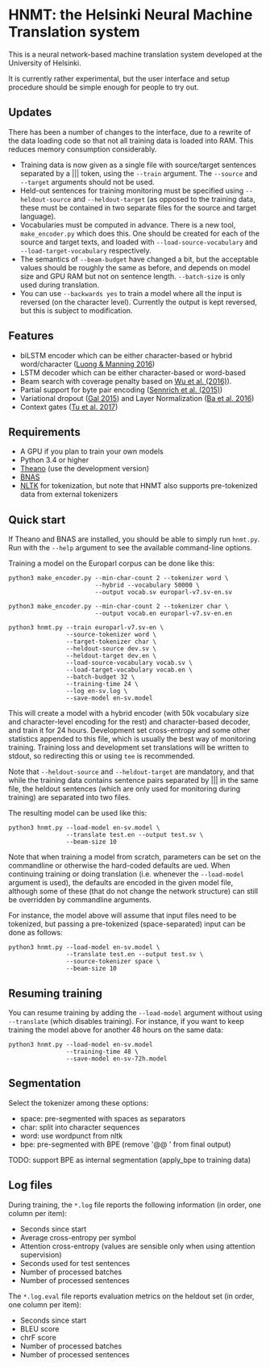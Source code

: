 # HNMT: the Helsinki Neural Machine Translation system

This is a neural network-based machine translation system developed
at the University of Helsinki.

It is currently rather experimental, but the user interface and setup
procedure should be simple enough for people to try out.

## Updates

There has been a number of changes to the interface, due to a rewrite of the
data loading code so that not all training data is loaded into RAM. This
reduces memory consumption considerably.

* Training data is now given as a single file with source/target sentences
  separated by a ||| token, using the `--train` argument. The `--source` and
  `--target` arguments should not be used.
* Held-out sentences for training monitoring must be specified using
  `--heldout-source` and `--heldout-target` (as opposed to the training data,
  these must be contained in two separate files for the source and target
  language).
* Vocabularies must be computed in advance. There is a new tool,
  `make_encoder.py` which does this. One should be created for each of the
  source and target texts, and loaded with `--load-source-vocabulary` and
  `--load-target-vocabulary` respectively.
* The semantics of `--beam-budget` have changed a bit, but the acceptable
  values should be roughly the same as before, and depends on model size and
  GPU RAM but not on sentence length. `--batch-size` is only used during
  translation.
* You can use `--backwards yes` to train a model where all the input is
  reversed (on the character level). Currently the output is kept reversed,
  but this is subject to modification.

## Features

* biLSTM encoder which can be either character-based or hybrid word/character
  ([Luong & Manning 2016](http://arxiv.org/abs/1604.00788))
* LSTM decoder which can be either character-based or word-based
* Beam search with coverage penalty
  based on [Wu et al. (2016)](https://arxiv.org/pdf/1609.08144.pdf)).
* Partial support for byte pair encoding
  ([Sennrich et al. (2015)](https://arxiv.org/abs/1508.07909))
* Variational dropout ([Gal 2015](http://arxiv.org/abs/1512.05287))
  and Layer Normalization ([Ba et al. 2016](https://arxiv.org/abs/1607.06450))
* Context gates ([Tu et al. 2017](https://arxiv.org/pdf/1608.06043.pdf))

## Requirements

* A GPU if you plan to train your own models
* Python 3.4 or higher
* [Theano](http://deeplearning.net/software/theano/) (use the development
  version)
* [BNAS](https://github.com/robertostling/bnas)
* [NLTK](http://www.nltk.org/) for tokenization, but note that HNMT also
  supports pre-tokenized data from external tokenizers

## Quick start

If Theano and BNAS are installed, you should be able to simply run
`hnmt.py`. Run with the `--help` argument to see the available command-line
options.

Training a model on the Europarl corpus can be done like this:

    python3 make_encoder.py --min-char-count 2 --tokenizer word \
                            --hybrid --vocabulary 50000 \
                            --output vocab.sv europarl-v7.sv-en.sv

    python3 make_encoder.py --min-char-count 2 --tokenizer char \
                            --output vocab.en europarl-v7.sv-en.en

    python3 hnmt.py --train europarl-v7.sv-en \
                    --source-tokenizer word \
                    --target-tokenizer char \
                    --heldout-source dev.sv \
                    --heldout-target dev.en \
                    --load-source-vocabulary vocab.sv \
                    --load-target-vocabulary vocab.en \
                    --batch-budget 32 \
                    --training-time 24 \
                    --log en-sv.log \
                    --save-model en-sv.model

This will create a model with a hybrid encoder (with 50k vocabulary size and
character-level encoding for the rest) and character-based decoder, and train
it for 24 hours. Development set cross-entropy and some other statistics
appended to this file, which is usually the best way of monitoring training.
Training loss and development set translations will be written to stdout, so
redirecting this or using `tee` is recommended.

Note that `--heldout-source` and `--heldout-target` are mandatory, and that
while the training data contains sentence pairs separated by ||| in the same
file, the heldout sentences (which are only used for monitoring during
training) are separated into two files.

The resulting model can be used like this:

    python3 hnmt.py --load-model en-sv.model \
                    --translate test.en --output test.sv \
                    --beam-size 10

Note that when training a model from scratch, parameters can be set on the
commandline or otherwise the hard-coded defaults are ued. When continuing
training or doing translation (i.e. whenever the ``--load-model`` argument is
used), the defaults are encoded in the given model file, although some of
these (that do not change the network structure) can still be overridden by
commandline arguments.

For instance, the model above will assume that input files need to be
tokenized, but passing a pre-tokenized (space-separated) input can be done as
follows:

    python3 hnmt.py --load-model en-sv.model \
                    --translate test.en --output test.sv \
                    --source-tokenizer space \
                    --beam-size 10

## Resuming training

You can resume training by adding the `--load-model` argument without using
`--translate` (which disables training). For instance, if you want to keep
training the model above for another 48 hours on the same data:

    python3 hnmt.py --load-model en-sv.model
                    --training-time 48 \
                    --save-model en-sv-72h.model

## Segmentation

Select the tokenizer among these options:

* space: pre-segmented with spaces as separators
* char: split into character sequences
* word: use wordpunct from nltk
* bpe: pre-segmented with BPE (remove '@@ ' from final output)

TODO: support BPE as internal segmentation (apply_bpe to training data)

## Log files

During training, the `*.log` file reports the following information (in order, one column per item):
* Seconds since start
* Average cross-entropy per symbol
* Attention cross-entropy (values are sensible only when using attention supervision)
* Seconds used for test sentences
* Number of processed batches
* Number of processed sentences

The `*.log.eval` file reports evaluation metrics on the heldout set (in order, one column per item):
* Seconds since start
* BLEU score
* chrF score
* Number of processed batches
* Number of processed sentences
